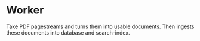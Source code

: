 
# Worker

Take PDF pagestreams and turns them into usable documents. Then ingests these
documents into database and search-index.

